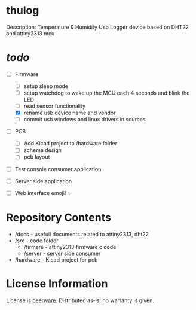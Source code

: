thulog
======

Description: Temperature &amp; Humidity Usb Logger device based on DHT22 and attiny2313 mcu



*todo*
========
- [ ] Firmware
     - [ ] setup sleep mode 
     - [ ] setup watchdog to wake up the MCU each 4 seconds and blink the LED
     - [ ] read sensor functionality 
	 - [x] rename usb device name and vendor
	 - [ ] commit usb windows and linux drivers in sources
- [ ] PCB 
     - [ ] Add Kicad project to /hardware folder
     - [ ] schema design
     - [ ] pcb layout 
- [ ] Test console consumer application
- [ ] Server side application
- [ ] Web interface emoji! :sparkles:


Repository Contents
========
* /docs - usefull documents related to attiny2313, dht22
* /src -  code folder
	- /firmare - attiny2313 firmware c code
	- /server  - server side consumer
* /hardware - Kicad project for pcb	

License Information
========

License is [beerware](http://en.wikipedia.org/wiki/Beerware). Distributed as-is; no warranty is given.
